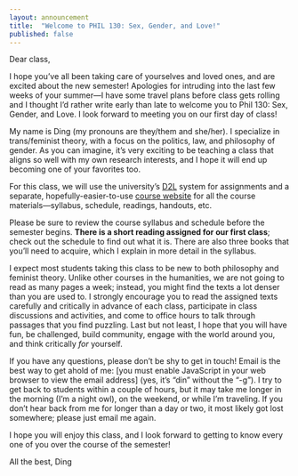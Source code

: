 ```yaml
---
layout: announcement
title:  "Welcome to PHIL 130: Sex, Gender, and Love!"
published: false
---
```


Dear class,

I hope you’ve all been taking care of yourselves and loved ones, and are excited about the new semester! Apologies for intruding into the last few weeks of your summer—I have some travel plans before class gets rolling and I thought I’d rather write early than late to welcome you to Phil 130: Sex, Gender, and Love. I look forward to meeting you on our first day of class!

My name is Ding (my pronouns are they/them and she/her). I specialize in trans/feminist theory, with a focus on the politics, law, and philosophy of gender. As you can imagine, it’s very exciting to be teaching a class that aligns so well with my own research interests, and I hope it will end up becoming one of your favorites too.

For this class, we will use the university’s [D2L](https://d2l.arizona.edu/d2l/home/1453095) system for assignments and a separate, hopefully-easier-to-use [course website](https://130.dingthemself.com/) for all the course materials—syllabus, schedule, readings, handouts, etc.

Please be sure to review the course syllabus and schedule before the semester begins. **There is a short reading assigned for our first class**; check out the schedule to find out what it is. There are also three books that you’ll need to acquire, which I explain in more detail in the syllabus.

I expect most students taking this class to be new to both philosophy and feminist theory. Unlike other courses in the humanities, we are not going to read as many pages a week; instead, you might find the texts a lot denser than you are used to. I strongly encourage you to read the assigned texts carefully and critically in advance of each class, participate in class discussions and activities, and come to office hours to talk through passages that you find puzzling. Last but not least, I hope that you will have fun, be challenged, build community, engage with the world around you, and think critically *for* yourself.

<script language="JavaScript" type="text/javascript">
      var g = "edu";
      var o = "arizona";
      var c = ".";
      var a = "din";
      var t = " ";
      var s = "@";
      document.write("<p>If you have any questions, please don’t be shy to get in touch! Email is the best way to get ahold of me:" + t + a + s + o + c + g + t + "(yes, it’s “din” without the “-g”). I try to get back to students within a couple of hours, but it may take me longer in the morning (I’m a night owl), on the weekend, or while I’m traveling. If you don’t hear back from me for longer than a day or two, it most likely got lost somewhere; please just email me again.</p>");
</script>
<noscript><p>If you have any questions, please don’t be shy to get in touch! Email is the best way to get ahold of me: [you must enable JavaScript in your web browser to view the email address] (yes, it’s “din” without the “-g”). I try to get back to students within a couple of hours, but it may take me longer in the morning (I’m a night owl), on the weekend, or while I’m traveling. If you don’t hear back from me for longer than a day or two, it most likely got lost somewhere; please just email me again.</p></noscript>

I hope you will enjoy this class, and I look forward to getting to know every one of you over the course of the semester!

All the best,
Ding